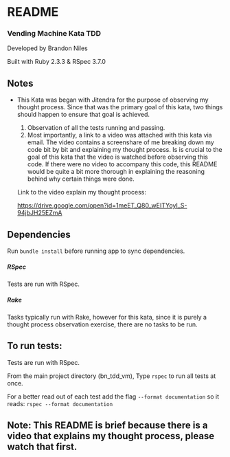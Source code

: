 # README
### Vending Machine Kata TDD
Developed by Brandon Niles

Built with Ruby 2.3.3 & RSpec 3.7.0

## Notes
- This Kata was began with Jitendra for the purpose of observing my thought process. Since that was the primary goal of this kata, two things should happen to ensure that goal is achieved.
  1. Observation of all the tests running and passing.
  2. Most importantly, a link to a video was attached with this kata via email. The video contains a screenshare of me breaking down my code bit by bit and explaining my thought process. Is is crucial to the goal of this kata that the video is watched before observing this code. If there were no video to accompany this code, this README would be quite a bit more thorough in explaining the reasoning behind why certain things were done.

  Link to the video explain my thought process:
  
  https://drive.google.com/open?id=1meET_Q80_wEITYoyI_S-94jbJH25EZmA


## Dependencies
Run `bundle install` before running app to sync dependencies.

##### RSpec
Tests are run with RSpec.

##### Rake
Tasks typically run with Rake, however for this kata, since it is purely a thought process observation exercise, there are no tasks to be run.

## To run tests:
Tests are run with RSpec.

From the main project directory (bn_tdd_vm),
Type `rspec` to run all tests at once.

For a better read out of each test add the flag `--format documentation`
so it reads: `rspec --format documentation`

## Note: This README is brief because there is a video that explains my thought process, please watch that first.
